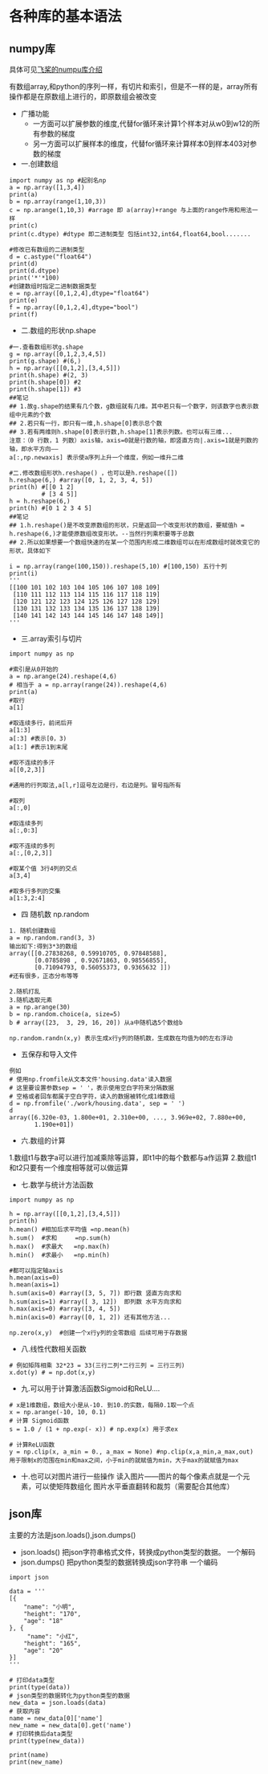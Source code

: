 # 各种库的基本语法
## numpy库

具体可见[飞桨的numpu库介绍](https://aistudio.baidu.com/projectdetail/7368802)

有数组array,和python的序列一样，有切片和索引，但是不一样的是，array所有操作都是在原数组上进行的，即原数组会被改变 
* 广播功能
  * 一方面可以扩展参数的维度,代替for循环来计算1个样本对从w0到w12的所有参数的梯度
  * 另一方面可以扩展样本的维度，代替for循环来计算样本0到样本403对参数的梯度
* 一.创建数组
```
import numpy as np #起别名np
a = np.array([1,3,4])
print(a)
b = np.array(range(1,10,3))
c = np.arange(1,10,3) #arrage 即 a(array)+range 与上面的range作用和用法一样 
print(c)
print(c.dtype) #dtype 即二进制类型 包括int32,int64,float64,bool.......

#修改已有数组的二进制类型
d = c.astype("float64")
print(d)
print(d.dtype)
print('*'*100)
#创建数组时指定二进制数据类型
e = np.array([0,1,2,4],dtype="float64")
print(e)
f = np.array([0,1,2,4],dtype="bool")
print(f)

```
* 二.数组的形状np.shape
```
#一.查看数组形状g.shape
g = np.array([0,1,2,3,4,5])
print(g.shape) #(6,) 
h = np.array([[0,1,2],[3,4,5]])
print(h.shape) #(2, 3)
print(h.shape[0]) #2
print(h.shape[1]) #3
##笔记
## 1.故g.shape的结果有几个数，g数组就有几维。其中若只有一个数字，则该数字也表示数组中元素的个数
## 2.若只有一行，即只有一维,h.shape[0]表示总个数
## 3.若有两维则h.shape[0]表示行数,h.shape[1]表示列数。也可以有三维...
注意：（0 行数，1 列数）axis轴，axis=0就是行数的轴，即竖直方向|.axis=1就是列数的轴，即水平方向——
a[:,np.newaxis] 表示使a序列上升一个维度，例如一维升二维

#二.修改数组形状h.reshape() ，也可以是h.reshape([])
h.reshape(6,) #array([0, 1, 2, 3, 4, 5])
print(h) #[[0 1 2]
         # [3 4 5]]
h = h.reshape(6,)
print(h) #[0 1 2 3 4 5]
##笔记
## 1.h.reshape()是不改变原数组的形状，只是返回一个改变形状的数组，要赋值h = h.reshape(6,)才能使原数组改变形状。--当然行列乘积要等于总数
## 2.所以如果想要一个数组快速的在某一个范围内形成二维数组可以在形成数组时就改变它的形状，具体如下

i = np.array(range(100,150)).reshape(5,10) #[100,150) 五行十列
print(i)
'''
[[100 101 102 103 104 105 106 107 108 109]
 [110 111 112 113 114 115 116 117 118 119]
 [120 121 122 123 124 125 126 127 128 129]
 [130 131 132 133 134 135 136 137 138 139]
 [140 141 142 143 144 145 146 147 148 149]]
'''

```
* 三.array索引与切片
  
```
import numpy as np

#索引是从0开始的
a = np.arange(24).reshape(4,6)
# 相当于 a = np.array(range(24)).reshape(4,6)
print(a)
#取行
a[1]

#取连续多行，前闭后开
a[1:3]
a[:3] #表示[0，3)
a[1:] #表示1到末尾

#取不连续的多汗
a[[0,2,3]]

#通用的行列取法,a[l,r]逗号左边是行，右边是列。冒号指所有

#取列 
a[:,0]

#取连续多列
a[:,0:3]

#取不连续的多列
a[:,[0,2,3]]

#取某个值 3行4列的交点
a[3,4]

#取多行多列的交集
a[1:3,2:4]

```

* 四 随机数 np.random
```
1. 随机创建数组
a = np.random.rand(3, 3)
输出如下:得到3*3的数组
array([[0.27838268, 0.59910705, 0.97848588],
       [0.0785898 , 0.92671863, 0.98556855],
       [0.71094793, 0.56055373, 0.9365632 ]])
#还有很多，正态分布等等

2.随机打乱
3.随机选取元素
a = np.arange(30)
b = np.random.choice(a, size=5)
b # array([23,  3, 29, 16, 20]) 从a中随机选5个数给b

np.random.randn(x,y) 表示生成x行y列的随机数，生成数在均值为0的左右浮动

```

* 五保存和导入文件
```
例如
# 使用np.fromfile从文本文件'housing.data'读入数据
# 这里要设置参数sep = ' '，表示使用空白字符来分隔数据
# 空格或者回车都属于空白字符，读入的数据被转化成1维数组
d = np.fromfile('./work/housing.data', sep = ' ')
d
array([6.320e-03, 1.800e+01, 2.310e+00, ..., 3.969e+02, 7.880e+00,
       1.190e+01])
```
* 六.数组的计算

1.数组t1与数字a可以进行加减乘除等运算，即t1中的每个数都与a作运算
2.数组t1和t2只要有一个维度相等就可以做运算

* 七.数学与统计方法函数

```
import numpy as np

h = np.array([[0,1,2],[3,4,5]])
print(h)
h.mean() #相加后求平均值 =np.mean(h)
h.sum()  #求和     =np.sum(h)
h.max()  #求最大   =np.max(h)
h.min()  #求最小   =np.min(h)

#都可以指定轴axis
h.mean(axis=0)
h.mean(axis=1)
h.sum(axis=0) #array([3, 5, 7]) 即行数 竖直方向求和
h.sum(axis=1) #array([ 3, 12])  即列数 水平方向求和
h.max(axis=0) #array([3, 4, 5])
h.min(axis=0) #array([0, 1, 2]) 还有其他方法...

np.zero(x,y)  #创建一个x行y列的全零数组 后续可用于存数据

```
* 八.线性代数相关函数
```
# 例如矩阵相乘 32*23 = 33(三行二列*二行三列 = 三行三列)
x.dot(y) # = np.dot(x,y)

```
* 九.可以用于计算激活函数Sigmoid和ReLU....

```
# x是1维数组，数组大小是从-10. 到10.的实数，每隔0.1取一个点
x = np.arange(-10, 10, 0.1)
# 计算 Sigmoid函数
s = 1.0 / (1 + np.exp(- x)) # np.exp(x) 用于求ex

# 计算ReLU函数
y = np.clip(x, a_min = 0., a_max = None) #np.clip(x,a_min,a_max,out) 用于限制x的范围在min和max之间，小于min的就赋值为min，大于max的就赋值为max
```

* 十.也可以对图片进行一些操作 读入图片——图片的每个像素点就是一个元素，可以使矩阵数组化 图片水平垂直翻转和裁剪（需要配合其他库）
## json库
主要的方法是json.loads(),json.dumps()
* json.loads() 把json字符串格式文件，转换成python类型的数据。 一个解码
* json.dumps() 把python类型的数据转换成json字符串            一个编码
```
import json

data = '''
[{
    "name": "小明",
    "height": "170",
    "age": "18"
}, {
     "name": "小红",
    "height": "165",
    "age": "20"
}]
'''

# 打印data类型
print(type(data))
# json类型的数据转化为python类型的数据
new_data = json.loads(data)
# 获取内容
name = new_data[0]['name']
new_name = new_data[0].get('name')
# 打印转换后data类型
print(type(new_data))

print(name)
print(new_name)

```
